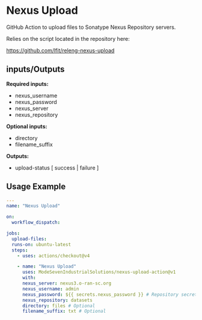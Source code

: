 # Nexus Upload

GitHub Action to upload files to Sonatype Nexus Repository servers.

Relies on the script located in the repository here:

<https://github.com/lfit/releng-nexus-upload>

## inputs/Outputs

**Required inputs:**

- nexus_username
- nexus_password
- nexus_server
- nexus_repository

**Optional inputs:**

- directory
- filename_suffix
<!--
  # May be superfluous parameter
- repository_format
  -->

**Outputs:**

- upload-status [ success | failure ]

## Usage Example

```yaml
---
name: "Nexus Upload"

on:
  workflow_dispatch:

jobs:
  upload-files:
  runs-on: ubuntu-latest
  steps:
    - uses: actions/checkout@v4

    - name: "Nexus Upload"
      uses: ModeSevenIndustrialSolutions/nexus-upload-action@v1
      with:
      nexus_server: nexus3.o-ran-sc.org
      nexus_username: admin
      nexus_password: ${{ secrets.nexus_password }} # Repository secret
      nexus_repository: datasets
      directory: files # Optional
      filename_suffix: txt # Optional
```

<!--
      # Removed from the above console output
      repository_format: raw # Not implemented yet (may be superfluous)
-->

<!--
[comment]: # SPDX-License-Identifier: Apache-2.0
[comment]: # Copyright 2024 The Linux Foundation <matthew.watkins@linuxfoundation.org>
-->

